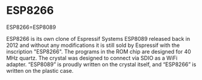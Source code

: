 # ESP8266
ESP8266=ESP8089

ESP8266 is its own clone of Espressif Systems ESP8089 released back in 2012 and without any modifications it is still sold by Espressif with the inscription "ESP8266". The programs in the ROM chip are designed for 40 MHz quartz. The crystal was designed to connect via SDIO as a WiFi adapter.
“ESP8089” is proudly written on the crystal itself, and “ESP8266” is written on the plastic case.
